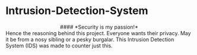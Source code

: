 # Intrusion-Detection-System

<center>#### *Security is my passion!*</center> 
Hence the reasoning behind this project. Everyone wants their privacy. May it be from a nosy sibling or a pesky burgalar. This Intrusion Detection System (IDS) was made to counter just this. 

